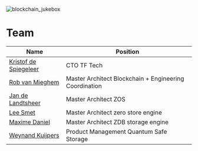 ![blockchain_jukebox](img/team.png)

# Team

| Name                                           | Position                                                         |
| ---------------------------------------------- | ---------------------------------------------------------------- |
| [Kristof de Spiegeleer](threefold:kristof_de_spiegeleer) | CTO TF Tech  |
| [Rob van Mieghem](tfgrid:rob_van_mieghem)             | Master Architect Blockchain + Engineering Coordination |
| [Jan de Landtsheer](internet4:jan_de_landtsheer)         | Master Architect ZOS  |
| [Lee Smet](internet4:lee_smet)                           | Master Architect zero store engine |
| [Maxime Daniel](internet4:maxime_daniel)                | Master Architect ZDB storage engine   |
| [Weynand Kuijpers](threefold:weynand_kuijpers)           | Product Management Quantum Safe Storage|